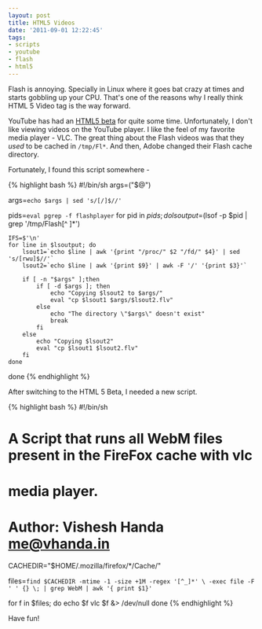 ```yaml
---
layout: post
title: HTML5 Videos
date: '2011-09-01 12:22:45'
tags:
- scripts
- youtube
- flash
- html5
---
```


Flash is annoying. Specially in Linux where it goes bat crazy at times and starts gobbling up your CPU. That's one of the reasons why I really think HTML 5 Video tag is the way forward.

YouTube has had an [HTML5 beta](http://www.youtube.com/html5) for quite some time. Unfortunately, I don't like viewing videos on the YouTube player. I like the feel of my favorite media player - VLC. The great thing about the Flash videos was that they *used* to be cached in `/tmp/Fl*`. And then, Adobe changed their Flash cache directory.

Fortunately, I found this script somewhere -

{% highlight bash %}
#!/bin/sh
args=("$@")

args=`echo $args | sed 's/[/]$//'`

pids=`eval pgrep -f flashplayer`
for pid in $pids; do
    lsoutput=$(lsof -p $pid | grep '/tmp/Flash[^ ]*')

    IFS=$'\n'
    for line in $lsoutput; do
        lsout1=`echo $line | awk '{print "/proc/" $2 "/fd/" $4}' | sed 's/[rwu]$//'`
        lsout2=`echo $line | awk '{print $9}' | awk -F '/' '{print $3}'`

        if [ -n "$args" ];then
            if [ -d $args ]; then
                echo "Copying $lsout2 to $args/"
                eval "cp $lsout1 $args/$lsout2.flv"
            else
                echo "The directory \"$args\" doesn't exist"
                break
            fi
        else
            echo "Copying $lsout2"
            eval "cp $lsout1 $lsout2.flv"
        fi
    done
done
{% endhighlight %}

After switching to the HTML 5 Beta, I needed a new script.

{% highlight bash %}
#!/bin/sh
#
# A Script that runs all WebM files present in the FireFox cache with vlc
# media player.
#
# Author: Vishesh Handa <me@vhanda.in>

CACHEDIR="$HOME/.mozilla/firefox/*/Cache/"

files=`find $CACHEDIR -mtime -1 -size +1M -regex '[^_]*' \
       -exec file -F ' ' {} \; | grep WebM | awk '{ print $1}'`

for f in $files; do
    echo $f
    vlc $f &> /dev/null
done
{% endhighlight %}

Have fun!
